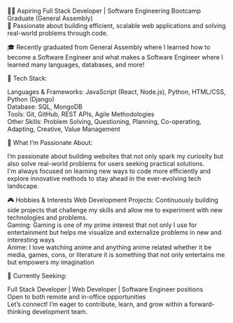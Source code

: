 👨‍💻 Aspiring Full Stack Developer | Software Engineering Bootcamp Graduate (General Assembly) </br>
🚀 Passionate about building efficient, scalable web applications and solving real-world problems through code.

🎓 Recently graduated from General Assembly where I learned how to become a Software Engineer and what makes a Software Engineer where I learned many languages, databases, and more! 

🔧 Tech Stack:

Languages & Frameworks: JavaScript (React, Node.js), Python, HTML/CSS, Python (Django) </br>
Database: SQL, MongoDB </br>
Tools: Git, GitHub, REST APIs, Agile Methodologies </br>
Other Skills: Problem Solving, Questioning, Planning, Co-operating, Adapting, Creative, Value Management

🌱 What I’m Passionate About:

I’m passionate about building websites that not only spark my curiosity but also solve real-world problems for users seeking practical solutions. </br>
I'm always focused on learning new ways to code more efficiently and explore innovative methods to stay ahead in the ever-evolving tech landscape. </br>

🎮 Hobbies & Interests
Web Development Projects: Continuously building side projects that challenge my skills and allow me to experiment with new technologies and problems. </br>
Gaming: Gaming is one of my prime interest that not only I use for entertainment but helps me visualize and externalize problems in new and interesting ways </br>
Anime: I love watching anime and anything anime related whether it be media, games, cons, or literature it is something that not only entertains me but empowers my imagination

💼 Currently Seeking:

Full Stack Developer | Web Developer | Software Engineer positions </br>
Open to both remote and in-office opportunities </br>
Let’s connect! I’m eager to contribute, learn, and grow within a forward-thinking development team.
